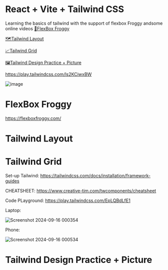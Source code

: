 # React + Vite + Tailwind CSS
Learning the basics of tailwind with the support of flexbox Froggy andsome online videos
[🐸FlexBox Froggy](#FlexBox-Froggy)

[🗺️Tailwind Layout](Tailwind-Layout)

[📈Tailwind Grid](#Tailwind-Grid)

[🖼️Tailwind Design Practice + Picture](#Tailwind-Design-Practice-+-Picture)


https://play.tailwindcss.com/ls2KCiwxBW


![image](https://github.com/user-attachments/assets/d5ca22a9-d69d-48d4-a01f-4a2617d3f62a)


# FlexBox Froggy

https://flexboxfroggy.com/


# Tailwind Layout



# Tailwind Grid

Set-up Tailwind: https://tailwindcss.com/docs/installation/framework-guides

CHEATSHEET: https://www.creative-tim.com/twcomponents/cheatsheet

Code PLayground: https://play.tailwindcss.com/EpLQBdLfE1

Laptop:

![Screenshot 2024-09-16 000354](https://github.com/user-attachments/assets/9ffd94a2-592f-48ec-bca6-b443bd70682c)

Phone:

![Screenshot 2024-09-16 000534](https://github.com/user-attachments/assets/613c9432-5cac-4016-a4fa-fe6195e6d736)

# Tailwind Design Practice + Picture
